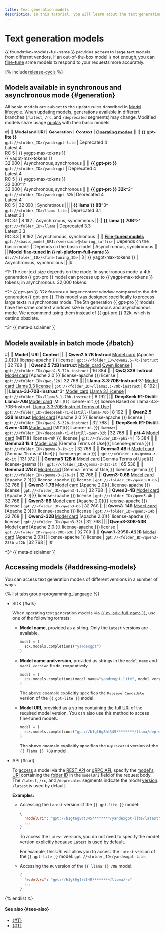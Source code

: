 ```yaml
---
title: Text generation models
description: In this tutorial, you will learn about the text generation models available in {{ foundation-models-name }}.
---
```


# Text generation models

{{ foundation-models-full-name }} provides access to large text models from different vendors. If an out-of-the-box model is not enough, you can [fine-tune](../tuning/index.md) some models to respond to your requests more accurately.

{% include [release-cycle](../../../_includes/foundation-models/release-cycle.md) %}

## Models available in synchronous and asynchronous mode {#generation}

All basic models are subject to the update rules described in [Model lifecycle](#model-lifecycle). When updating models, generations available in different branches (`/latest`, `/rc`, and `/deprecated` segments) may change. Modified models share usage [quotas](../limits.md#quotas) with their basic models.

#|
|| **Model and URI** | **Generation** | **Context** | **[Operating modes](../index.md#working-mode)** ||
|| **{{ gpt-lite }}** </br>`gpt://<folder_ID>/yandexgpt-lite`	| Deprecated 4</br>Latest 4</br>RC 5 | {{ yagpt-max-tokens }}</br>{{ yagpt-max-tokens }}</br>32 000 | Asynchronous, synchronous ||
|| **{{ gpt-pro }}** </br>`gpt://<folder_ID>/yandexgpt` | Deprecated 4</br>Latest 4</br>RC 5 | {{ yagpt-max-tokens }}</br>32 000^1^</br>32 000 | Asynchronous, synchronous ||
|| **{{ gpt-pro }} 32k**^2^ </br>`gpt://<folder_ID>/yandexgpt-32k`| Deprecated 4</br>Latest 4</br>RC 5 | 32 000 | Synchronous ||
|| **{{ llama }} 8B**^3^ </br>`gpt://<folder_ID>/llama-lite` | Deprecated 3.1</br>Latest 3.1</br>RC 3.1 | 8 192 | Asynchronous, synchronous ||
|| **{{ llama }} 70B**^3^ </br>`gpt://<folder_ID>/llama` | Deprecated 3.3</br>Latest 3.3</br>RC 3.3 | 8 192 | Asynchronous, synchronous ||
|| [**Fine-tuned models**](../tuning/index.md) </br>`gpt://<basic_model_URI>/<version>@<tuning_suffix>` | Depends on the basic model | Depends on the basic model | Asynchronous, synchronous ||
|| **Model fine-tuned in {{ ml-platform-full-name }}** </br>`ds://<folder_ID>/<fine-tuning_ID>` | 3 | {{ yagpt-max-tokens }} | Asynchronous, synchronous ||
|#

^1^ The context size depends on the mode. In synchronous mode, a 4th generation {{ gpt-pro }} model can process up to {{ yagpt-max-tokens }} tokens; in asynchronous, 32,000 tokens. 

^2^ {{ gpt-pro }} 32k features a larger context window compared to the 4th generation {{ gpt-pro }}. This model was designed specifically to process large texts in synchronous mode. The 5th generation {{ gpt-pro }} models have the same context windows size in synchronous and asynchronous mode. We recommend using them instead of {{ gpt-pro }} 32k, which is getting obsolete. 

^3^ {{ meta-disclaimer }}

## Models available in batch mode {#batch}

#|
|| **Model** | **URI** | **Context** ||
|| **Qwen2.5 7B Instruct** 
[Model card](https://huggingface.co/Qwen/Qwen2.5-7B-Instruct)
[Apache 2.0]({{ license-apache }}) license | `gpt://<folder_ID>/qwen2.5-7b-instruct` | 32 768 ||
|| **Qwen2.5 72B Instruct** 
[Model card](https://huggingface.co/Qwen/Qwen2.5-72B-Instruct)
[Qwen license](https://huggingface.co/Qwen/Qwen2.5-72B-Instruct/blob/main/LICENSE) | `gpt://<folder_ID>/qwen2.5-72b-instruct` | 16 384 ||
|| **QwQ 32B Instruct** 
[Model card](https://huggingface.co/Qwen/QwQ-32B)
[Apache 2.0]({{ license-apache }}) license | `gpt://<folder_ID>/qwq-32b` | 32 768 ||
|| **Llama-3.3-70B-Instruct**^3^ 
[Model card](https://huggingface.co/meta-llama/Llama-3.3-70B-Instruct)
[Llama 3.3 license](https://huggingface.co/meta-llama/Llama-3.3-70B-Instruct/blob/main/LICENSE) | `gpt://<folder_ID>/llama3.3-70b-instruct` | 8 192 ||
|| **Llama-3.1-70B-Instruct**^3^
[Model card](https://huggingface.co/meta-llama/Llama-3.1-70B-Instruct)
[Llama 3.1 license](https://huggingface.co/meta-llama/Llama-3.1-70B-Instruct/blob/main/LICENSE) | `gpt://<folder_ID>/llama3.1-70b-instruct` | 8 192 ||
|| **DeepSeek-R1-Distill-Llama-70B** 
[Model card](https://huggingface.co/deepseek-ai/DeepSeek-R1-Distill-Llama-70B)
[MIT]({{ license-mit }}) license
Based on Llama-3.3-70B-Instruct. [Llama-3.3-70B-Instruct Terms of Use](https://huggingface.co/meta-llama/Llama-3.3-70B-Instruct/blob/main/LICENSE) | `gpt://<folder_ID>/deepseek-r1-distill-llama-70b` | 8 192 ||
|| **Qwen2.5 32B Instruct** 
[Model card](https://huggingface.co/Qwen/Qwen2.5-32B-Instruct)
[Apache 2.0]({{ license-apache }}) license | `gpt://<folder_ID>/qwen2.5-32b-instruct` | 32 768 ||
|| **DeepSeek-R1-Distill-Qwen-32B** 
[Model card](https://huggingface.co/deepseek-ai/DeepSeek-R1-Distill-Qwen-32B)
[MIT]({{ license-mit }}) license | `gpt://<folder_ID>/deepseek-r1-distill-qwen-32b` | 32 768 ||
|| **phi-4** 
[Model card](https://huggingface.co/microsoft/phi-4)
[MIT]({{ license-mit }}) license | `gpt://<folder_ID>/phi-4` | 16 384 ||
|| **Gemma3 1B it**
[Model card](https://huggingface.co/google/gemma-3-1b-it)
[Gemma Terms of Use]({{ license-gemma }}) | `gpt://<folder_ID>/gemma-3-1b-it` | 32 768 ||
|| **Gemma3 4B it**
[Model card](https://huggingface.co/google/gemma-3-4b-it)
[Gemma Terms of Use]({{ license-gemma }}) | `gpt://<folder_ID>/gemma-3-4b-it` | 131 072 ||
|| **Gemma3 12B it**
[Model card](https://huggingface.co/google/gemma-3-4b-it)
[Gemma Terms of Use]({{ license-gemma }}) | `gpt://<folder_ID>/gemma-3-12b-it` | 65 536 ||
|| **Gemma3 27B it**
[Model card](https://huggingface.co/google/gemma-3-4b-it)
[Gemma Terms of Use]({{ license-gemma }}) | `gpt://<folder_ID>/gemma-3-27b-it` | 32 768 ||
|| **Qwen3-0.6B** 
[Model card](https://huggingface.co/Qwen/Qwen3-0.6B)
[Apache 2.0]({{ license-apache }}) license | `gpt://<folder_ID>/qwen3-0.6b` | 32 768 ||
|| **Qwen3-1.7B** 
[Model card](https://huggingface.co/Qwen/Qwen3-1.7B)
[Apache 2.0]({{ license-apache }}) license | `gpt://<folder_ID>/qwen3-1.7b` | 32 768 ||
|| **Qwen3-4B** 
[Model card](https://huggingface.co/Qwen/Qwen3-4B)
[Apache 2.0]({{ license-apache }}) license | `gpt://<folder_ID>/qwen3-4b` | 32 768 ||
|| **Qwen3-8B** 
[Model card](https://huggingface.co/Qwen/Qwen3-8B)
[Apache 2.0]({{ license-apache }}) license | `gpt://<folder_ID>/qwen3-8b` | 32 768 ||
|| **Qwen3-14B** 
[Model card](https://huggingface.co/Qwen/Qwen3-14B)
[Apache 2.0]({{ license-apache }}) license | `gpt://<folder_ID>/qwen3-14b` | 32 768 ||
|| **Qwen3-32B** 
[Model card](https://huggingface.co/Qwen/Qwen3-32B)
[Apache 2.0]({{ license-apache }}) license | `gpt://<folder_ID>/qwen3-32b` | 32 768 ||
|| **Qwen3-30B-A3B** 
[Model card](https://huggingface.co/Qwen/Qwen3-30B-A3B)
[Apache 2.0]({{ license-apache }}) license | `gpt://<folder_ID>/qwen3-30b-a3b` | 32 768 ||
|| **Qwen3-235B-A22B** 
[Model card](https://huggingface.co/Qwen/Qwen3-235B-A22B)
[Apache 2.0]({{ license-apache }}) license | `gpt://<folder_ID>/qwen3-235b-a22b` | 32 768 ||
|# 

^3^ {{ meta-disclaimer }}

## Accessing models {#addressing-models}

You can access text generation models of different versions in a number of ways.

{% list tabs group=programming_language %}

- SDK {#sdk}

  When operating text generation models via [{{ ml-sdk-full-name }}](../../sdk/index.md), use one of the following formats:

  * **Model name**, provided as a string. Only the `Latest` versions are available.

      ```python
      model = (
        sdk.models.completions("yandexgpt")
      )
      ```

  * **Model name and version**, provided as strings in the `model_name` and `model_version` fields, respectively.

      ```python
      model = (
        sdk.models.completions(model_name="yandexgpt-lite", model_version="rc")
      )
      ```

      The above example explicitly specifies the `Release Candidate` version of the `{{ gpt-lite }}` model.

  * **Model URI**, provided as a string containing the full [URI](#generation) of the required model version. You can also use this method to access fine-tuned models.

      ```python
      model = (
        sdk.models.completions("gpt://b1gt6g8ht345********/llama/deprecated")
      )
      ```

      The above example explicitly specifies the `Deprecated` version of the `{{ llama }} 70B` model. 

- API {#curl}

  To [access](../../operations/yandexgpt/create-prompt.md) a model via the [REST API](../../text-generation/api-ref/index.md) or [gRPC API](../../text-generation/api-ref/grpc/index.md), specify the [model's URI](#generation) containing the [folder ID](../../../resource-manager/operations/folder/get-id.md) in the `modelUri` field of the request body. The `/latest`, `/rc`, and `/deprecated` segments indicate the model [version](#model-lifecycle). `/latest` is used by default.

  **Examples:**

  * Accessing the `Latest` version of the `{{ gpt-lite }}` model:

      ```json
      {
        "modelUri": "gpt://b1gt6g8ht345********/yandexgpt-lite/latest"
        ...
      }
      ```

      To access the `Latest` versions, you do not need to specify the model version explicitly because `Latest` is used by default.
      
      For example, this URI will allow you to access the `Latest` version of the `{{ gpt-lite }}` model: `gpt://<folder_ID>/yandexgpt-lite`.

  * Accessing the `RC` version of the `{{ llama }} 70B` model:

      ```json
      {
        "modelUri": "gpt://b1gt6g8ht345********/llama/rc"
        ...
      }
      ```

{% endlist %}


#### See also {#see-also}

* [{#T}](../../operations/yandexgpt/create-prompt.md)
* [{#T}](../../operations/yandexgpt/async-request.md)
